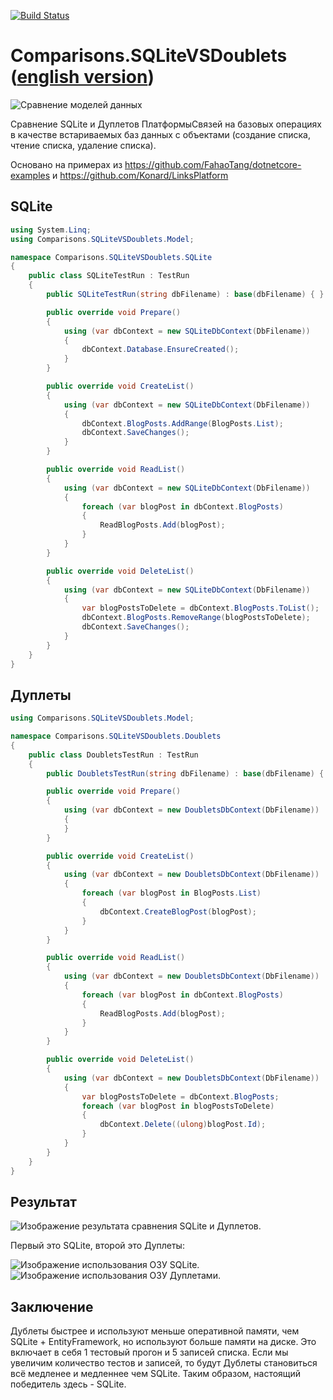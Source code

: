 [![Build Status](https://travis-ci.com/linksplatform/Comparisons.SQLiteVSDoublets.svg?branch=master)](https://travis-ci.com/linksplatform/Comparisons.SQLiteVSDoublets)

# Comparisons.SQLiteVSDoublets ([english version](README.md))

![Сравнение моделей данных](https://github.com/LinksPlatform/Documentation/raw/master/doc/ModelsComparison/relational_model_vs_associative_model_vs_links_ru.png)

Сравнение SQLite и Дуплетов ПлатформыСвязей на базовых операциях в качестве встариваемых баз данных с объектами (создание списка, чтение списка, удаление списка).

Основано на примерах из https://github.com/FahaoTang/dotnetcore-examples и https://github.com/Konard/LinksPlatform

## SQLite
```C#
using System.Linq;
using Comparisons.SQLiteVSDoublets.Model;

namespace Comparisons.SQLiteVSDoublets.SQLite
{
    public class SQLiteTestRun : TestRun
    {
        public SQLiteTestRun(string dbFilename) : base(dbFilename) { }

        public override void Prepare()
        {
            using (var dbContext = new SQLiteDbContext(DbFilename))
            {
                dbContext.Database.EnsureCreated();
            }
        }

        public override void CreateList()
        {
            using (var dbContext = new SQLiteDbContext(DbFilename))
            {
                dbContext.BlogPosts.AddRange(BlogPosts.List);
                dbContext.SaveChanges();
            }
        }

        public override void ReadList()
        {
            using (var dbContext = new SQLiteDbContext(DbFilename))
            {
                foreach (var blogPost in dbContext.BlogPosts)
                {
                    ReadBlogPosts.Add(blogPost);
                }
            }
        }

        public override void DeleteList()
        {
            using (var dbContext = new SQLiteDbContext(DbFilename))
            {
                var blogPostsToDelete = dbContext.BlogPosts.ToList();
                dbContext.BlogPosts.RemoveRange(blogPostsToDelete);
                dbContext.SaveChanges();
            }
        }
    }
}
```

## Дуплеты
``` C#
using Comparisons.SQLiteVSDoublets.Model;

namespace Comparisons.SQLiteVSDoublets.Doublets
{
    public class DoubletsTestRun : TestRun
    {
        public DoubletsTestRun(string dbFilename) : base(dbFilename) { }

        public override void Prepare()
        {
            using (var dbContext = new DoubletsDbContext(DbFilename))
            {
            }
        }

        public override void CreateList()
        {
            using (var dbContext = new DoubletsDbContext(DbFilename))
            {
                foreach (var blogPost in BlogPosts.List)
                {
                    dbContext.CreateBlogPost(blogPost);
                }
            }
        }

        public override void ReadList()
        {
            using (var dbContext = new DoubletsDbContext(DbFilename))
            {
                foreach (var blogPost in dbContext.BlogPosts)
                {
                    ReadBlogPosts.Add(blogPost);
                }
            }
        }

        public override void DeleteList()
        {
            using (var dbContext = new DoubletsDbContext(DbFilename))
            {
                var blogPostsToDelete = dbContext.BlogPosts;
                foreach (var blogPost in blogPostsToDelete)
                {
                    dbContext.Delete((ulong)blogPost.Id);
                }
            }
        }
    }
}
```

## Результат

![Изображение результата сравнения SQLite и Дуплетов.](https://raw.githubusercontent.com/linksplatform/Documentation/master/doc/Examples/sqlite_vs_doublets_comparison_result.png "Результат сравнения SQLite и Дуплетов")

Первый это SQLite, второй это Дуплеты:

![Изображение использования ОЗУ SQLite.](https://raw.githubusercontent.com/linksplatform/Documentation/master/doc/Examples/sqlite_ram_usage.png "Использование ОЗУ SQLite")
![Изображение использования ОЗУ Дуплетами.](https://raw.githubusercontent.com/linksplatform/Documentation/master/doc/Examples/doublets_ram_usage.png "Использование ОЗУ Дуплетами")

## Заключение

Дублеты быстрее и используют меньше оперативной памяти, чем SQLite + EntityFramework, но используют больше памяти на диске.
Это включает в себя 1 тестовый прогон и 5 записей списка.
Если мы увеличим количество тестов и записей, то будут Дублеты становиться всё медленее и медленнее чем SQLite.
Таким образом, настоящий победитель здесь - SQLite.
